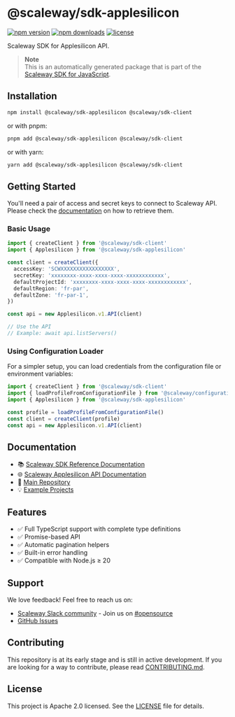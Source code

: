 # @scaleway/sdk-applesilicon

[![npm version](https://img.shields.io/npm/v/@scaleway/sdk-applesilicon.svg)](https://www.npmjs.com/package/@scaleway/sdk-applesilicon)
[![npm downloads](https://img.shields.io/npm/dm/@scaleway/sdk-applesilicon.svg)](https://www.npmjs.com/package/@scaleway/sdk-applesilicon)
[![license](https://img.shields.io/npm/l/@scaleway/sdk-applesilicon.svg)](https://github.com/scaleway/scaleway-sdk-js/blob/master/LICENSE)

Scaleway SDK for Applesilicon API.

> **Note**  
> This is an automatically generated package that is part of the [Scaleway SDK for JavaScript](https://github.com/scaleway/scaleway-sdk-js).

## Installation

```bash
npm install @scaleway/sdk-applesilicon @scaleway/sdk-client
```

or with pnpm:

```bash
pnpm add @scaleway/sdk-applesilicon @scaleway/sdk-client
```

or with yarn:

```bash
yarn add @scaleway/sdk-applesilicon @scaleway/sdk-client
```

## Getting Started

You'll need a pair of access and secret keys to connect to Scaleway API. Please check the [documentation](https://www.scaleway.com/en/docs/identity-and-access-management/iam/how-to/create-api-keys/) on how to retrieve them.

### Basic Usage

```typescript
import { createClient } from '@scaleway/sdk-client'
import { Applesilicon } from '@scaleway/sdk-applesilicon'

const client = createClient({
  accessKey: 'SCWXXXXXXXXXXXXXXXXX',
  secretKey: 'xxxxxxxx-xxxx-xxxx-xxxx-xxxxxxxxxxxx',
  defaultProjectId: 'xxxxxxxx-xxxx-xxxx-xxxx-xxxxxxxxxxxx',
  defaultRegion: 'fr-par',
  defaultZone: 'fr-par-1',
})

const api = new Applesilicon.v1.API(client)

// Use the API
// Example: await api.listServers()
```

### Using Configuration Loader

For a simpler setup, you can load credentials from the configuration file or environment variables:

```typescript
import { createClient } from '@scaleway/sdk-client'
import { loadProfileFromConfigurationFile } from '@scaleway/configuration-loader'
import { Applesilicon } from '@scaleway/sdk-applesilicon'

const profile = loadProfileFromConfigurationFile()
const client = createClient(profile)
const api = new Applesilicon.v1.API(client)
```

## Documentation

- 📚 [Scaleway SDK Reference Documentation](https://scaleway.github.io/scaleway-sdk-js)
- 🌐 [Scaleway Applesilicon API Documentation](https://www.scaleway.com/en/developers/api/applesilicon/)
- 📖 [Main Repository](https://github.com/scaleway/scaleway-sdk-js)
- 💡 [Example Projects](https://github.com/scaleway/scaleway-sdk-js/tree/master/examples)

## Features

- ✅ Full TypeScript support with complete type definitions
- ✅ Promise-based API
- ✅ Automatic pagination helpers
- ✅ Built-in error handling
- ✅ Compatible with Node.js ≥ 20

## Support

We love feedback! Feel free to reach us on:
- [Scaleway Slack community](https://slack.scaleway.com/) - Join us on [#opensource](https://scaleway-community.slack.com/app_redirect?channel=opensource)
- [GitHub Issues](https://github.com/scaleway/scaleway-sdk-js/issues)

## Contributing

This repository is at its early stage and is still in active development. If you are looking for a way to contribute, please read [CONTRIBUTING.md](https://github.com/scaleway/scaleway-sdk-js/blob/master/CONTRIBUTING.md).

## License

This project is Apache 2.0 licensed. See the [LICENSE](https://github.com/scaleway/scaleway-sdk-js/blob/master/LICENSE) file for details.

